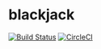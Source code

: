 # blackjack

[![Build Status](https://travis-ci.com/daib17/blackjack.svg?branch=master)](https://travis-ci.com/daib17/blackjack)
[![CircleCI](https://circleci.com/gh/daib17/blackjack.svg?style=svg)](https://circleci.com/gh/daib17/blackjack)
